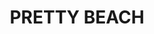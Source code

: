 ---
lastmod: '2025-04-06T06:05:20+00:00'
latitude: -35.58379312
layout: suburb
longitude: 150.3427842
postcode: '2539'
state: NSW
title: PRETTY BEACH
url: /nsw/pretty-beach/
---